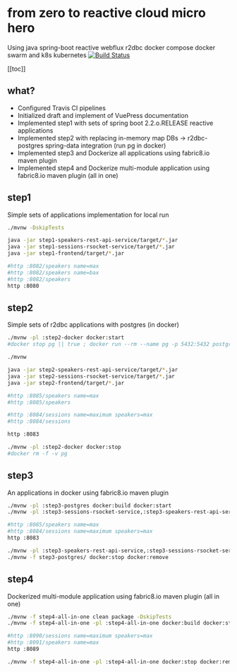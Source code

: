 # from zero to reactive cloud micro hero
Using java spring-boot reactive webflux r2dbc docker compose docker swarm and k8s kubernetes [![Build Status](https://travis-ci.org/daggerok/from-zero-to-reactive-cloud-micro-hero.svg?branch=master)](https://travis-ci.org/daggerok/from-zero-to-reactive-cloud-micro-hero)

[[toc]]

## what?
* Configured Travis CI pipelines
* Initialized draft and implement of VuePress documentation
* Implemented step1 with sets of spring boot 2.2.o.RELEASE reactive applications
* Implemented step2 with replacing in-memory map DBs -> r2dbc-postgres spring-data integration (run pg in docker)
* Implemented step3 and Dockerize all applications using fabric8.io maven plugin
* Implemented step4 and Dockerize multi-module application using fabric8.io maven plugin (all in one)

## step1
Simple sets of applications implementation for local run

```bash
./mvnw -DskipTests

java -jar step1-speakers-rest-api-service/target/*.jar
java -jar step1-sessions-rsocket-service/target/*.jar
java -jar step1-frontend/target/*.jar

#http :8082/speakers name=max
#http :8082/speakers name=bax
#http :8082/speakers
http :8080
```

## step2
Simple sets of r2dbc applications with postgres (in docker)

```bash
./mvnw -pl :step2-docker docker:start
#docker stop pg || true ; docker run --rm --name pg -p 5432:5432 postgres:alpine

./mvnw

java -jar step2-speakers-rest-api-service/target/*.jar
java -jar step2-sessions-rsocket-service/target/*.jar
java -jar step2-frontend/target/*.jar

#http :8085/speakers name=max
#http :8085/speakers

#http :8084/sessions name=maximum speakers=max
#http :8084/sessions

http :8083

./mvnw -pl :step2-docker docker:stop
#docker rm -f -v pg
```

## step3
An applications in docker using fabric8.io maven plugin

```bash
./mvnw -pl :step3-postgres docker:build docker:start
./mvnw -pl :step3-sessions-rsocket-service,:step3-speakers-rest-api-service,:step3-frontend clean package docker:build docker:start

#http :8085/speakers name=max
#http :8084/sessions name=maximum speakers=max
http :8083

./mvnw -pl :step3-speakers-rest-api-service,:step3-sessions-rsocket-service,:step3-frontend docker:stop docker:remove
./mvnw -f step3-postgres/ docker:stop docker:remove
```

## step4
Dockerized multi-module application using fabric8.io maven plugin (all in one)

```bash
./mvnw -f step4-all-in-one clean package -DskipTests
./mvnw -f step4-all-in-one -pl :step4-all-in-one docker:build docker:start

#http :8090/sessions name=maximum speakers=max
#http :8091/speakers name=max
http :8089

./mvnw -f step4-all-in-one -pl :step4-all-in-one docker:stop docker:remove
```
